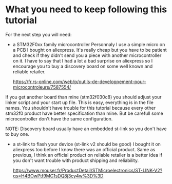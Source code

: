 # What you need to keep following this tutorial
For the next step you will need:
- a STM32F0xx family microcontroller
Personnaly I use a simple micro on a PCB I bought on aliexpress.
It's really cheap but you have to be patient and check if they didn't send you 
a piece with another microcontroller on it.
I have to say that I had a lot a bad surprise on aliexpress so I encourage 
you to buy a discovery board on some well known and reliable retailer.

    https://fr.rs-online.com/web/p/outils-de-developpement-pour-microcontroleurs/7587554/

If you get another board than mine (stm32f030c8) you should adjust your 
linker script and your start up file. 
This is easy, everything is in the file names.
You shouldn't have trouble for this tutorial because every other stm32f0 
product have better specification than mine. But be carefull some 
microcontroller don't have the same configuration.

NOTE: Discovery board usually have an embedded st-link so you don't have to 
buy one.


- a st-link to flash your device (st-link v2 should be good)
I bought it on aliexpress too before I know there was an official product.
Same as previous, I think an official product on reliable retailer is a better 
idea if you don't want trouble with product shipping and reliability.

    https://www.mouser.fr/ProductDetail/STMicroelectronics/ST-LINK-V2?qs=H4BOwPtf9MC1sDQ8j3cy4w%3D%3D

